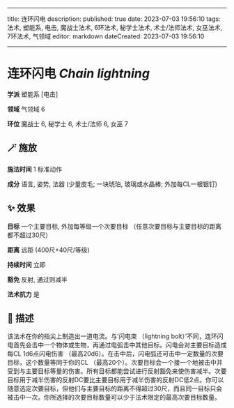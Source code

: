 
---
title: 连环闪电
description: 
published: true
date: 2023-07-03 19:56:10
tags: 法术, 塑能系, 电击, 魔战士法术, 6环法术, 秘学士法术, 术士/法师法术, 女巫法术, 7环法术, 气领域
editor: markdown
dateCreated: 2023-07-03 19:56:10

---

# **连环闪电** *Chain lightning*

**学派** 塑能系 \[电击\] 

**领域** 气领域 6

**环位** 魔战士 6, 秘学士 6, 术士/法师 6, 女巫 7

## 🪄 施放

**施法时间** 1 标准动作

**成分** 语言, 姿势, 法器 (少量皮毛; 一块琥珀, 玻璃或水晶棒; 外加每CL一根银钉)

## ✨ 效果 

**目标** 一个主要目标, 外加每等级一个次要目标 （任意次要目标与主要目标的距离都不超过30尺） 

**距离** 远距 (400尺+40尺/等级)  

**持续时间** 立即 

**豁免** 反射, 通过则减半

**法术抗力** 是

## 📖 描述

该法术在你的指尖上制造出一道电流。与‘闪电束 （lightning bolt）’不同，连环闪电首先会击中一个物体或生物，再通过电弧击中其他目标。闪电会对主要目标造成每CL 1d6点闪电伤害 （最高20d6）。在击中后，闪电弧还可击中一定数量的次要目标，这个数量等同于你的CL （最高20个）。次要目标会一个接一个地被击中并受到与主要目标等量的伤害。所有目标都能尝试进行反射豁免来使伤害减半。次要目标用于减半伤害的反射DC要比主要目标用于减半伤害的反射DC低2点。你可以随意选定次要目标，但他们与主要目标的距离不得超过30尺，而且同一目标只会被击中一次。你所选择的次要目标数量可以少于法术限定的最高次要目标数量。
    
